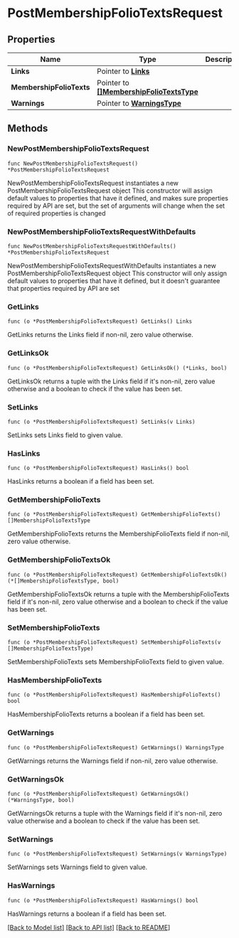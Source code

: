 # PostMembershipFolioTextsRequest

## Properties

Name | Type | Description | Notes
------------ | ------------- | ------------- | -------------
**Links** | Pointer to [**Links**](Links.md) |  | [optional] 
**MembershipFolioTexts** | Pointer to [**[]MembershipFolioTextsType**](MembershipFolioTextsType.md) |  | [optional] 
**Warnings** | Pointer to [**WarningsType**](WarningsType.md) |  | [optional] 

## Methods

### NewPostMembershipFolioTextsRequest

`func NewPostMembershipFolioTextsRequest() *PostMembershipFolioTextsRequest`

NewPostMembershipFolioTextsRequest instantiates a new PostMembershipFolioTextsRequest object
This constructor will assign default values to properties that have it defined,
and makes sure properties required by API are set, but the set of arguments
will change when the set of required properties is changed

### NewPostMembershipFolioTextsRequestWithDefaults

`func NewPostMembershipFolioTextsRequestWithDefaults() *PostMembershipFolioTextsRequest`

NewPostMembershipFolioTextsRequestWithDefaults instantiates a new PostMembershipFolioTextsRequest object
This constructor will only assign default values to properties that have it defined,
but it doesn't guarantee that properties required by API are set

### GetLinks

`func (o *PostMembershipFolioTextsRequest) GetLinks() Links`

GetLinks returns the Links field if non-nil, zero value otherwise.

### GetLinksOk

`func (o *PostMembershipFolioTextsRequest) GetLinksOk() (*Links, bool)`

GetLinksOk returns a tuple with the Links field if it's non-nil, zero value otherwise
and a boolean to check if the value has been set.

### SetLinks

`func (o *PostMembershipFolioTextsRequest) SetLinks(v Links)`

SetLinks sets Links field to given value.

### HasLinks

`func (o *PostMembershipFolioTextsRequest) HasLinks() bool`

HasLinks returns a boolean if a field has been set.

### GetMembershipFolioTexts

`func (o *PostMembershipFolioTextsRequest) GetMembershipFolioTexts() []MembershipFolioTextsType`

GetMembershipFolioTexts returns the MembershipFolioTexts field if non-nil, zero value otherwise.

### GetMembershipFolioTextsOk

`func (o *PostMembershipFolioTextsRequest) GetMembershipFolioTextsOk() (*[]MembershipFolioTextsType, bool)`

GetMembershipFolioTextsOk returns a tuple with the MembershipFolioTexts field if it's non-nil, zero value otherwise
and a boolean to check if the value has been set.

### SetMembershipFolioTexts

`func (o *PostMembershipFolioTextsRequest) SetMembershipFolioTexts(v []MembershipFolioTextsType)`

SetMembershipFolioTexts sets MembershipFolioTexts field to given value.

### HasMembershipFolioTexts

`func (o *PostMembershipFolioTextsRequest) HasMembershipFolioTexts() bool`

HasMembershipFolioTexts returns a boolean if a field has been set.

### GetWarnings

`func (o *PostMembershipFolioTextsRequest) GetWarnings() WarningsType`

GetWarnings returns the Warnings field if non-nil, zero value otherwise.

### GetWarningsOk

`func (o *PostMembershipFolioTextsRequest) GetWarningsOk() (*WarningsType, bool)`

GetWarningsOk returns a tuple with the Warnings field if it's non-nil, zero value otherwise
and a boolean to check if the value has been set.

### SetWarnings

`func (o *PostMembershipFolioTextsRequest) SetWarnings(v WarningsType)`

SetWarnings sets Warnings field to given value.

### HasWarnings

`func (o *PostMembershipFolioTextsRequest) HasWarnings() bool`

HasWarnings returns a boolean if a field has been set.


[[Back to Model list]](../README.md#documentation-for-models) [[Back to API list]](../README.md#documentation-for-api-endpoints) [[Back to README]](../README.md)


